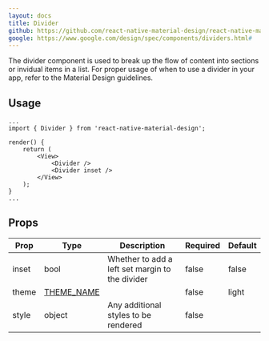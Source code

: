 ```yaml
---
layout: docs
title: Divider
github: https://github.com/react-native-material-design/react-native-material-design/blob/master/lib/Divider.js
google: https://www.google.com/design/spec/components/dividers.html#
---
```


The divider component is used to break up the flow of content into sections or invidual items in a list. For proper usage of when to use a divider in your app, refer to the Material Design guidelines.

## Usage

```
...
import { Divider } from 'react-native-material-design';

render() {
	return (
		<View>
			<Divider />
			<Divider inset />
		</View>	
	);
}
...
```

## Props

Prop | Type | Description | Required | Default
--- | --- | --- | --- | ---
inset | bool | Whether to add a left set margin to the divider | false | false
theme | [THEME_NAME](/api/theme_name) |  | false | light
style | object | Any additional styles to be rendered | false | 